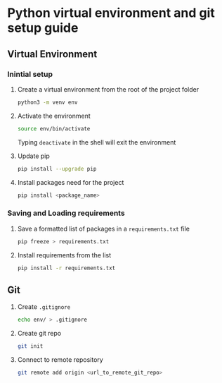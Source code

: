 # Python virtual environment and git setup guide

## Virtual Environment

### Inintial setup

1. Create a virtual environment from the root of the project folder

    ```sh
    python3 -m venv env
    ```

2. Activate the environment

    ```sh
    source env/bin/activate
    ```

    Typing `deactivate` in the shell will exit the environment

3. Update pip

    ```sh
    pip install --upgrade pip
    ```

4. Install packages need for the project

    ```sh
    pip install <package_name>
    ```

### Saving and Loading requirements

1. Save a formatted list of packages in a `requirements.txt` file

    ```sh
    pip freeze > requirements.txt
    ```

1. Install requirements from the list

    ```sh
    pip install -r requirements.txt
    ```

## Git

1. Create `.gitignore`

    ```sh
    echo env/ > .gitignore
    ```

2. Create git repo

    ```sh
    git init
    ````

3. Connect to remote repository

   ```sh
   git remote add origin <url_to_remote_git_repo>

